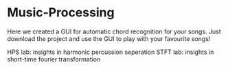 # Music-Processing

Here we created a GUI for automatic chord recognition for your songs.
Just download the project and use the GUI to play with your favourite songs!

HPS lab: insights in harmonic percussion seperation
STFT lab: insights in short-time fourier transformation
